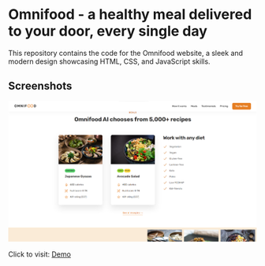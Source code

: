 # Omnifood - a healthy meal delivered to your door, every single day

This repository contains the code for the Omnifood website, a sleek and modern design showcasing HTML, CSS, and JavaScript skills.

## Screenshots

![Screen](image.png)

Click to visit: [Demo](https://theaifood.netlify.app/)
